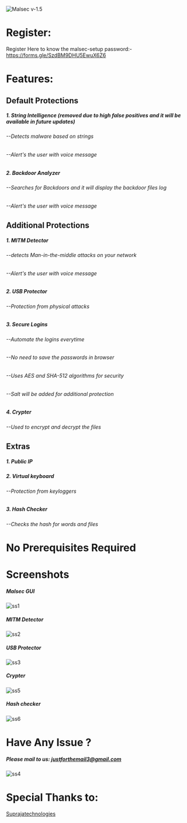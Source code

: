 
![Malsec](https://raw.githubusercontent.com/White-Sec-Army/malsec/main/malsec.png)
                                                                          v-1.5

# Register:
Register Here to know the malsec-setup password:- https://forms.gle/SzdBM9DHU5EwuX6Z6

# Features:
## Default Protections
##### 1. String Intelligence (removed due to high false positives and it will be available in future updates)
###### --Detects malware based on strings
###### --Alert's the user with voice message
##### 2. Backdoor Analyzer
###### --Searches for Backdoors and it will display the backdoor files log
###### --Alert's the user with voice message

## Additional Protections
##### 1. MITM Detector
###### --detects Man-in-the-middle attacks on your network
###### --Alert's the user with voice message
##### 2. USB Protector
###### --Protection from physical attacks
##### 3. Secure Logins
###### --Automate the logins everytime
###### --No need to save the passwords in browser
###### --Uses AES and SHA-512 algorithms for security
###### --Salt will be added for additional protection
##### 4. Crypter
###### --Used to encrypt and decrypt the files

## Extras
##### 1. Public IP
##### 2. Virtual keyboard
###### --Protection from keyloggers
##### 3. Hash Checker
###### --Checks the hash for words and files

# No Prerequisites Required

# Screenshots
##### Malsec GUI
![ss1](https://raw.githubusercontent.com/White-Sec-Army/malsec/main/ss1.png)

##### MITM Detector
![ss2](https://raw.githubusercontent.com/White-Sec-Army/malsec/main/ss2.png)

##### USB Protector
![ss3](https://raw.githubusercontent.com/White-Sec-Army/malsec/main/ss3.png)

##### Crypter
![ss5](https://raw.githubusercontent.com/White-Sec-Army/malsec/main/ss5.png)

##### Hash checker
![ss6](https://raw.githubusercontent.com/White-Sec-Army/malsec/main/ss6.png)

# Have Any Issue ?
##### Please mail to us: justforthemail3@gmail.com
![ss4](https://raw.githubusercontent.com/White-Sec-Army/malsec/main/ss4.png)

# Special Thanks to:
[Suprajatechnologies](https://www.suprajatechnologies.com)

